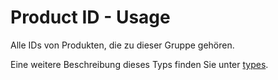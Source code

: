 # Product ID - Usage

Alle IDs von Produkten, die zu dieser Gruppe gehören.

Eine weitere Beschreibung dieses Typs finden Sie unter [types](types/product_id-usage.de.md).